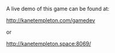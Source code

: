 A live demo of this game can be found at:

http://kanetempleton.com/gamedev

or

http://kanetempleton.space:8069/

